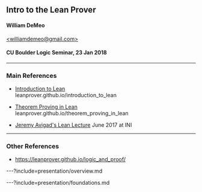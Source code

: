 ## Intro to the Lean Prover

#### William DeMeo
[&lt;williamdemeo@gmail.com&gt;](mailto:williamdemeo@gmail.com)

#### CU Boulder Logic Seminar, 23 Jan 2018

---

### Main References

+ [Introduction to Lean](https://leanprover.github.io/introduction_to_lean/)  
leanprover.github.io/introduction_to_lean

+ [Theorem Proving in Lean](https://leanprover.github.io/theorem_proving_in_lean/)  
leanprover.github.io/theorem_proving_in_lean

+ [Jeremy Avigad's Lean Lecture](https://sms.cam.ac.uk/media/2521061/embed) June 2017 at INI

---

### Other References

+ https://leanprover.github.io/logic_and_proof/


---?include=presentation/overview.md

---?include=presentation/foundations.md

<!-- ---?include=presentation/tips.md

---?include=presentation/LeanExamples.md -->
